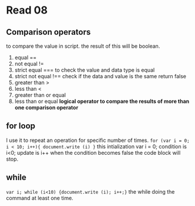 # Read 08
## Comparison operators
to compare the value in script. the result of this will be boolean.
1. equal ==
2. not equal !=
3. strict equal === to check the value and data type is equal
4. strict not equal !== check if the data and value is the same return false
5. greater than > 
6. less than <
7. greater than or equal
8. less than or equal
**logical operator to compare the results of more than one comparison operator**
## for loop
I use it to repeat an operation for specific number of times.
`for (var i = 0; i < 10; i++){ document.write (i) }`
this intialization var i = 0;
condition is i<0;
update is i++
when the condition becomes false the code block will stop.
## while
`var i; while (i<10) {document.write (i); i++;}`
the while doing the command at least one time.




